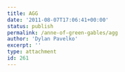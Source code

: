 ```yaml
---
title: AGG
date: '2011-08-07T17:06:41+00:00'
status: publish
permalink: /anne-of-green-gables/agg
author: 'Dylan Pavelko'
excerpt: ''
type: attachment
id: 261
---
```

<!DOCTYPE html PUBLIC "-//W3C//DTD HTML 4.0 Transitional//EN" "http://www.w3.org/TR/REC-html40/loose.dtd">
<?xml encoding="UTF-8">
